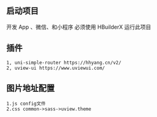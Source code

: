 ## 启动项目
开发 App 、微信、和小程序 必须使用 HBuilderX 运行此项目


## 插件
    1, uni-simple-router https://hhyang.cn/v2/
    2, uview-ui https://www.uviewui.com/

## 图片地址配置
    1.js config文件
    2.css common->sass->uview.theme    